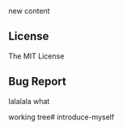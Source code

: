 new content

## License
The MIT License

## Bug Report
lalalala
what

working tree#   i n t r o d u c e - m y s e l f  
 
